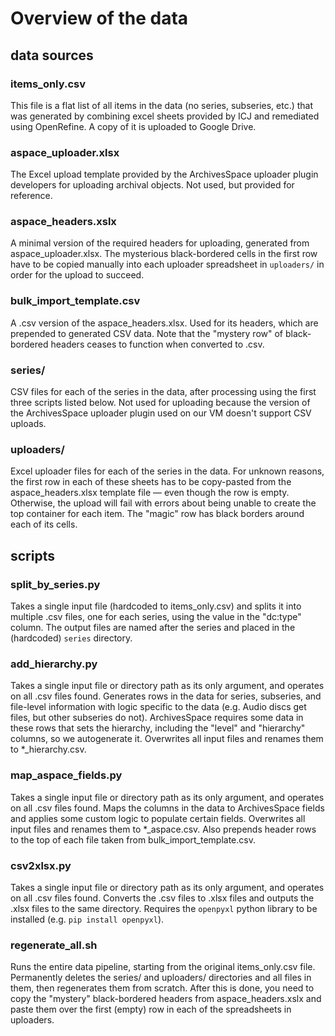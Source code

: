 # Overview of the data
## data sources
### items_only.csv
This file is a flat list of all items in the data (no series, subseries, etc.) that was generated by combining excel sheets provided by ICJ and remediated using OpenRefine. A copy of it is uploaded to Google Drive.
### aspace_uploader.xlsx
The Excel upload template provided by the ArchivesSpace uploader plugin developers for uploading archival objects. Not used, but provided for reference.
### aspace_headers.xslx
A minimal version of the required headers for uploading, generated from aspace_uploader.xlsx. The mysterious black-bordered cells in the first row have to be copied manually into each uploader spreadsheet in `uploaders/` in order for the upload to succeed.
### bulk_import_template.csv
A .csv version of the aspace_headers.xlsx. Used for its headers, which are prepended to generated CSV data. Note that the "mystery row" of black-bordered headers ceases to function when converted to .csv.
### series/
CSV files for each of the series in the data, after processing using the first three scripts listed below. Not used for uploading because the version of the ArchivesSpace uploader plugin used on our VM doesn't support CSV uploads.
### uploaders/
Excel uploader files for each of the series in the data. For unknown reasons, the first row in each of these sheets has to be copy-pasted from the aspace_headers.xlsx template file — even though the row is empty. Otherwise, the upload will fail with errors about being unable to create the top container for each item. The "magic" row has black borders around each of its cells.
## scripts
### split_by_series.py
Takes a single input file (hardcoded to items_only.csv) and splits it into multiple .csv files, one for each series, using the value in the "dc:type" column. The output files are named after the series and placed in the (hardcoded) `series` directory.
### add_hierarchy.py
Takes a single input file or directory path as its only argument, and operates on all .csv files found. Generates rows in the data for series, subseries, and file-level information with logic specific to the data (e.g. Audio discs get files, but other subseries do not). ArchivesSpace requires some data in these rows that sets the hierarchy, including the "level" and "hierarchy" columns, so we autogenerate it. Overwrites all input files and renames them to *_hierarchy.csv.
### map_aspace_fields.py
Takes a single input file or directory path as its only argument, and operates on all .csv files found. Maps the columns in the data to ArchivesSpace fields and applies some custom logic to populate certain fields. Overwrites all input files and renames them to *_aspace.csv. Also prepends header rows to the top of each file taken from bulk_import_template.csv.
### csv2xlsx.py
Takes a single input file or directory path as its only argument, and operates on all .csv files found. Converts the .csv files to .xlsx files and outputs the .xlsx files to the same directory. Requires the `openpyxl` python library to be installed (e.g. `pip install openpyxl`).
### regenerate_all.sh
Runs the entire data pipeline, starting from the original items_only.csv file. Permanently deletes the series/ and uploaders/ directories and all files in them, then regenerates them from scratch. After this is done, you need to copy the "mystery" black-bordered headers from aspace_headers.xslx and paste them over the first (empty) row in each of the spreadsheets in uploaders.
